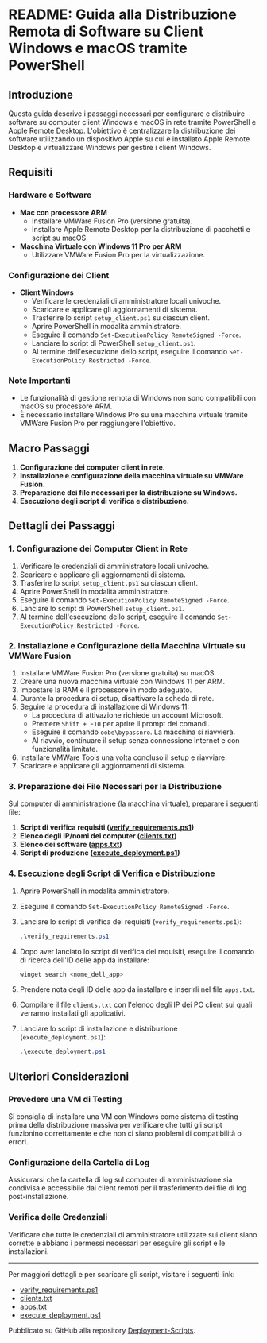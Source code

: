 # README: Guida alla Distribuzione Remota di Software su Client Windows e macOS tramite PowerShell

## Introduzione

Questa guida descrive i passaggi necessari per configurare e distribuire software su computer client Windows e macOS in rete tramite PowerShell e Apple Remote Desktop. L'obiettivo è centralizzare la distribuzione dei software utilizzando un dispositivo Apple su cui è installato Apple Remote Desktop e virtualizzare Windows per gestire i client Windows.

## Requisiti

### Hardware e Software

- **Mac con processore ARM**
  - Installare VMWare Fusion Pro (versione gratuita).
  - Installare Apple Remote Desktop per la distribuzione di pacchetti e script su macOS.
- **Macchina Virtuale con Windows 11 Pro per ARM**
  - Utilizzare VMWare Fusion Pro per la virtualizzazione.

### Configurazione dei Client

- **Client Windows**
  - Verificare le credenziali di amministratore locali univoche.
  - Scaricare e applicare gli aggiornamenti di sistema.
  - Trasferire lo script `setup_client.ps1` su ciascun client.
  - Aprire PowerShell in modalità amministratore.
  - Eseguire il comando `Set-ExecutionPolicy RemoteSigned -Force`.
  - Lanciare lo script di PowerShell `setup_client.ps1`.
  - Al termine dell'esecuzione dello script, eseguire il comando `Set-ExecutionPolicy Restricted -Force`.

### Note Importanti

- Le funzionalità di gestione remota di Windows non sono compatibili con macOS su processore ARM.
- È necessario installare Windows Pro su una macchina virtuale tramite VMWare Fusion Pro per raggiungere l'obiettivo.

## Macro Passaggi

1. **Configurazione dei computer client in rete.**
2. **Installazione e configurazione della macchina virtuale su VMWare Fusion.**
3. **Preparazione dei file necessari per la distribuzione su Windows.**
4. **Esecuzione degli script di verifica e distribuzione.**

## Dettagli dei Passaggi

### 1. Configurazione dei Computer Client in Rete

1. Verificare le credenziali di amministratore locali univoche.
2. Scaricare e applicare gli aggiornamenti di sistema.
3. Trasferire lo script `setup_client.ps1` su ciascun client.
4. Aprire PowerShell in modalità amministratore.
5. Eseguire il comando `Set-ExecutionPolicy RemoteSigned -Force`.
6. Lanciare lo script di PowerShell `setup_client.ps1`.
7. Al termine dell'esecuzione dello script, eseguire il comando `Set-ExecutionPolicy Restricted -Force`.

### 2. Installazione e Configurazione della Macchina Virtuale su VMWare Fusion

1. Installare VMWare Fusion Pro (versione gratuita) su macOS.
2. Creare una nuova macchina virtuale con Windows 11 per ARM.
3. Impostare la RAM e il processore in modo adeguato.
4. Durante la procedura di setup, disattivare la scheda di rete.
5. Seguire la procedura di installazione di Windows 11:
   - La procedura di attivazione richiede un account Microsoft.
   - Premere `Shift + F10` per aprire il prompt dei comandi.
   - Eseguire il comando `oobe\bypassnro`. La macchina si riavvierà.
   - Al riavvio, continuare il setup senza connessione Internet e con funzionalità limitate.
6. Installare VMWare Tools una volta concluso il setup e riavviare.
7. Scaricare e applicare gli aggiornamenti di sistema.

### 3. Preparazione dei File Necessari per la Distribuzione

Sul computer di amministrazione (la macchina virtuale), preparare i seguenti file:

1. **Script di verifica requisiti ([verify_requirements.ps1](#))**
2. **Elenco degli IP/nomi dei computer ([clients.txt](#))**
3. **Elenco dei software ([apps.txt](#))**
4. **Script di produzione ([execute_deployment.ps1](#))**

### 4. Esecuzione degli Script di Verifica e Distribuzione

1. Aprire PowerShell in modalità amministratore.
2. Eseguire il comando `Set-ExecutionPolicy RemoteSigned -Force`.
3. Lanciare lo script di verifica dei requisiti (`verify_requirements.ps1`):

   ```powershell
   .\verify_requirements.ps1
   ```

4. Dopo aver lanciato lo script di verifica dei requisiti, eseguire il comando di ricerca dell'ID delle app da installare:

   ```powershell
   winget search <nome_dell_app>
   ```

5. Prendere nota degli ID delle app da installare e inserirli nel file `apps.txt`.
6. Compilare il file `clients.txt` con l'elenco degli IP dei PC client sui quali verranno installati gli applicativi.
7. Lanciare lo script di installazione e distribuzione (`execute_deployment.ps1`):

   ```powershell
   .\execute_deployment.ps1
   ```

## Ulteriori Considerazioni

### Prevedere una VM di Testing

Si consiglia di installare una VM con Windows come sistema di testing prima della distribuzione massiva per verificare che tutti gli script funzionino correttamente e che non ci siano problemi di compatibilità o errori.

### Configurazione della Cartella di Log

Assicurarsi che la cartella di log sul computer di amministrazione sia condivisa e accessibile dai client remoti per il trasferimento dei file di log post-installazione.

### Verifica delle Credenziali

Verificare che tutte le credenziali di amministratore utilizzate sui client siano corrette e abbiano i permessi necessari per eseguire gli script e le installazioni.

---

Per maggiori dettagli e per scaricare gli script, visitare i seguenti link:

- [verify_requirements.ps1](#)
- [clients.txt](#)
- [apps.txt](#)
- [execute_deployment.ps1](#)

Pubblicato su GitHub alla repository [Deployment-Scripts](#).

